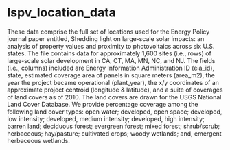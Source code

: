 # lspv_location_data
These data comprise the full set of locations used for the Energy Policy journal paper entitled, Shedding light on large-scale solar impacts: an analysis of property values and proximity to photovoltaics across six U.S. states. 
The file contains data for approximately 1,600 sites (i.e., rows) of large-scale solar development in CA, CT, MA, MN, NC, and NJ. 
The fields (i.e., columns) included are Energy Information Administration ID (eia_id), state, estimated coverage area of panels in square meters (area_m2), the year the project became operational (plant_year), the x/y coordinates of an approximate project centroid (longitude & latitude), and a suite of coverages of land covers as of 2010. 
The land covers are drawn for the USGS National Land Cover Database. We provide percentage coverage among the following land cover types: open water; developed, open space; developed, low intensity; developed, medium intensity; developed, high intensity; barren land; deciduous forest; evergreen forest; mixed forest; shrub/scrub; herbaceous; hay/pasture; cultivated crops; woody wetlands; and, emergent herbaceous wetlands.
